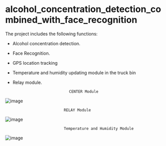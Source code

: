 # alcohol_concentration_detection_combined_with_face_recognition
The project includes the following functions:
- Alcohol concentration detection.
- Face Recognition.
- GPS location tracking
- Temperature and humidity updating module in the truck bin
- Relay module.

                               CENTER Module

![image](https://user-images.githubusercontent.com/89629398/141227540-6433f711-6faf-45d6-85b0-65a88e39aa4d.png)
 
                            


                              RELAY Module

![image](https://user-images.githubusercontent.com/89629398/141227555-bafc2670-6a40-4987-aa26-a5d68f582e18.png)


                              Temperature and Humidity Module

![image](https://user-images.githubusercontent.com/89629398/141227569-21841fc5-9cf0-4357-b8a5-ce149b4f49e2.png)


